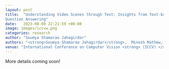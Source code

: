 ```yaml
---
layout: post
title:  "Understanding Video Scenes through Text: Insights from Text-based Video
Question Answering"
date:   2023-08-08 22:21:59 +00:00
image: images/iccvw.png
categories: research
author: "Soumya Shamarao Jahagirdar"
authors: "<strong>Soumya Shamarao Jahagirdar</strong>,  Minesh Mathew, Dimosthenis Karatzas, C. V. Jawahar "
venue: "International Conference on Computer Vision <strong> (ICCV) </strong> Workshops, VLAR"
---
```

More details coming soon!


